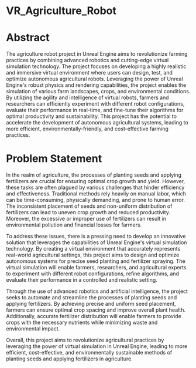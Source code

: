 # VR_Agriculture_Robot

# Abstract
The agriculture robot project in Unreal Engine aims to revolutionize farming practices by combining advanced robotics and cutting-edge virtual simulation technology. The project focuses on developing a highly realistic and immersive virtual environment where users can design, test, and optimize autonomous agricultural robots. Leveraging the power of Unreal Engine's robust physics and rendering capabilities, the project enables the simulation of various farm landscapes, crops, and environmental conditions. By utilizing the agility and intelligence of virtual robots, farmers and researchers can efficiently experiment with different robot configurations, evaluate their performance in real-time, and fine-tune their algorithms for optimal productivity and sustainability. This project has the potential to accelerate the development of autonomous agricultural systems, leading to more efficient, environmentally-friendly, and cost-effective farming practices.

# Problem Statement
In the realm of agriculture, the processes of planting seeds and applying fertilizers are crucial for ensuring optimal crop growth and yield. However, these tasks are often plagued by various challenges that hinder efficiency and effectiveness. Traditional methods rely heavily on manual labor, which can be time-consuming, physically demanding, and prone to human error. The inconsistent placement of seeds and non-uniform distribution of fertilizers can lead to uneven crop growth and reduced productivity. Moreover, the excessive or improper use of fertilizers can result in environmental pollution and financial losses for farmers.

To address these issues, there is a pressing need to develop an innovative solution that leverages the capabilities of Unreal Engine's virtual simulation technology. By creating a virtual environment that accurately represents real-world agricultural settings, this project aims to design and optimize autonomous systems for precise seed planting and fertilizer spraying. The virtual simulation will enable farmers, researchers, and agricultural experts to experiment with different robot configurations, refine algorithms, and evaluate their performance in a controlled and realistic setting.

Through the use of advanced robotics and artificial intelligence, the project seeks to automate and streamline the processes of planting seeds and applying fertilizers. By achieving precise and uniform seed placement, farmers can ensure optimal crop spacing and improve overall plant health. Additionally, accurate fertilizer distribution will enable farmers to provide crops with the necessary nutrients while minimizing waste and environmental impact.

Overall, this project aims to revolutionize agricultural practices by leveraging the power of virtual simulation in Unreal Engine, leading to more efficient, cost-effective, and environmentally sustainable methods of planting seeds and applying fertilizers in agriculture.
